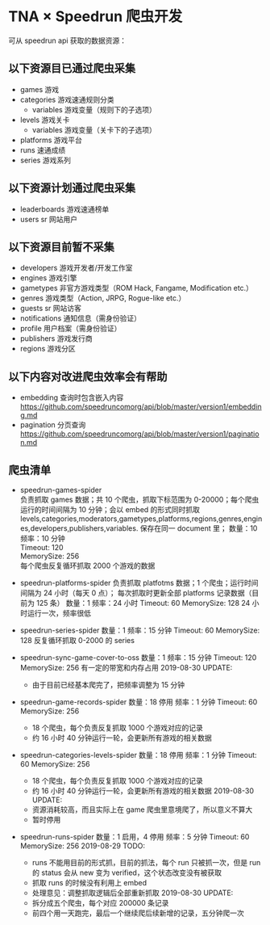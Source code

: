 # TNA × Speedrun 爬虫开发

可从 speedrun api 获取的数据资源：

## 以下资源目已通过爬虫采集

- games 游戏
- categories 游戏速通规则分类
  - variables 游戏变量（规则下的子选项）
- levels 游戏关卡
  - variables 游戏变量（关卡下的子选项）
- platforms 游戏平台
- runs 速通成绩
- series 游戏系列

## 以下资源计划通过爬虫采集

- leaderboards 游戏速通榜单
- users sr 网站用户

## 以下资源目前暂不采集

- developers 游戏开发者/开发工作室
- engines 游戏引擎
- gametypes 非官方游戏类型（ROM Hack, Fangame, Modification etc.）
- genres 游戏类型（Action, JRPG, Rogue-like etc.）
- guests sr 网站访客
- notifications 通知信息（需身份验证）
- profile 用户档案（需身份验证）
- publishers 游戏发行商
- regions 游戏分区

## 以下内容对改进爬虫效率会有帮助

- embedding 查询时包含嵌入内容
  <https://github.com/speedruncomorg/api/blob/master/version1/embedding.md>
- pagination 分页查询
  <https://github.com/speedruncomorg/api/blob/master/version1/pagination.md>

## 爬虫清单

- speedrun-games-spider  
  负责抓取 games 数据；共 10 个爬虫，抓取下标范围为 0-20000；每个爬虫运行的时间间隔为 10 分钟；会以 embed 的形式同时抓取 levels,categories,moderators,gametypes,platforms,regions,genres,engines,developers,publishers,variables. 保存在同一 document 里；
  数量：10  
  频率：10 分钟  
  Timeout: 120  
  MemorySize: 256  
  每个爬虫反复循环抓取 2000 个游戏的数据

- speedrun-platforms-spider
  负责抓取 platfotms 数据；1 个爬虫；运行时间间隔为 24 小时（每天 0 点）；
  每次抓取时更新全部 platforms 记录数据（目前为 125 条）
  数量：1
  频率：24 小时
  Timeout: 60
  MemorySize: 128
  24 小时运行一次，频率很低

- speedrun-series-spider
  数量：1
  频率：15 分钟
  Timeout: 60
  MemorySize: 128
  反复循环抓取 0-2000 的 series

- speedrun-sync-game-cover-to-oss
  数量：1
  频率：15 分钟
  Timeout: 120
  MemorySize: 256
  有一定的带宽和内存占用
  2019-08-30 UPDATE:
  - 由于目前已经基本爬完了，把频率调整为 15 分钟

- speedrun-game-records-spider
  数量：18 停用
  频率：1 分钟
  Timeout: 60
  MemorySize: 256
  - 18 个爬虫，每个负责反复抓取 1000 个游戏对应的记录
  - 约 16 小时 40 分钟运行一轮，会更新所有游戏的相关数据

- speedrun-categories-levels-spider
  数量：18 停用
  频率：1 分钟
  Timeout: 60
  MemorySize: 256
  - 18 个爬虫，每个负责反复抓取 1000 个游戏对应的记录
  - 约 16 小时 40 分钟运行一轮，会更新所有游戏的相关数据
  2019-08-30 UPDATE:
  - 资源消耗较高，而且实际上在 game 爬虫里意境爬了，所以意义不算大
  - 暂时停用

- speedrun-runs-spider
  数量：1 启用，4 停用
  频率：5 分钟
  Timeout: 60
  MemorySize: 256
  2019-08-29 TODO:  
  - runs 不能用目前的形式抓，目前的抓法，每个 run 只被抓一次，但是 run 的 status 会从 new 变为 verified，这个状态改变没有被获取
  - 抓取 runs 的时候没有利用上 embed
  - 处理意见：调整抓取逻辑后全部重新抓取
  2019-08-30 UPDATE:
  - 拆分成五个爬虫，每个对应 200000 条记录
  - 前四个用一天跑完，最后一个继续爬后续新增的记录，五分钟爬一次
